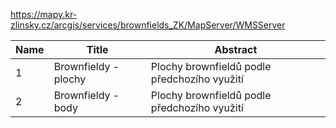 https://mapy.kr-zlinsky.cz/arcgis/services/brownfields_ZK/MapServer/WMSServer

|Name|Title|Abstract|
|--|--|--|
|1|Brownfieldy - plochy|Plochy brownfieldů podle předchozího využití|
|2|Brownfieldy - body|Plochy brownfieldů podle předchozího využití|
